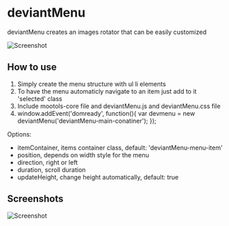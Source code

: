 deviantMenu
===========

deviantMenu creates an images rotator that can be easily customized

![Screenshot](http://www.developer.ps/moo/deviantmenu/images/sc1.jpg)

How to use
----------

<ol>
	<li>
		Simply create the menu structure with ul li elements
	</li>
	<li>
		To have the menu automaticly navigate to an item just add to it 'selected' class
	</li>
	<li>
		Include mootols-core file and deviantMenu.js and deviantMenu.css file
	</li>
	<li>
		window.addEvent('domready', function(){
                var devmenu = new deviantMenu('deviantMenu-main-conatiner');
        });
	</li>
</ol>
Options:
<ul>
	<li>itemContainer, items container class, default: 'deviantMenu-menu-item'</li>
	<li>position, depends on width style for the menu</li>
	<li>direction, right or left</li>
	<li>duration, scroll duration</li>
	<li>updateHeight, change height automatically, default: true</li>
</ul>

Screenshots
-----------

![Screenshot](http://www.developer.ps/moo/deviantmenu/images/sc1.jpg)
